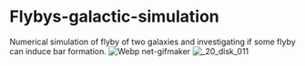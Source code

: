 # Flybys-galactic-simulation
Numerical simulation of flyby of two galaxies and investigating if some flyby can induce bar formation.
![Webp net-gifmaker](https://user-images.githubusercontent.com/32821985/93670633-0f328500-fa9d-11ea-9646-84a1d04b312a.gif)
![_20_disk_011](https://user-images.githubusercontent.com/32821985/93670697-8bc56380-fa9d-11ea-9d5c-42d69a007905.jpg)
